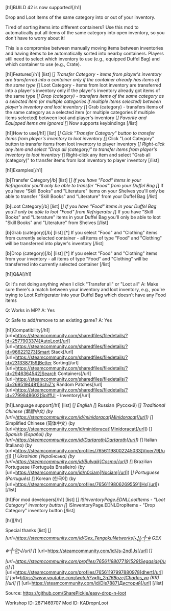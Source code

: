 [h1]BUILD 42 is now supported![/h1]

Drop and Loot items of the same category into or out of your inventory.

Tired of sorting items into different containers? Use this mod to automatically put all items of the same category into open inventory, so you don't have to worry about it!

This is a compromise between manually moving items between inventories and having items to be automatically sorted into nearby containers.
Players still need to select which inventory to use (e.g., equipped Duffel Bag) and which container to use (e.g., Crate).

[h1]Features[/h1]
[list]
[*] Transfer Category - items from player's inventory are transferred into a container only if the container already has items of the same type
[*] Loot Category - items from loot inventory are transferred into a player's inventory only if the player's inventory already got items of the same type
[*] Drop (category) - transfers items of the same category as a selected item (or multiple categories if multiple items selected) between player's inventory and loot inventory
[*] Grab (category) - transfers items of the same category as a selected item (or multiple categories if multiple items selected) between loot and player's inventory
[*] Favorite and Equipped items are ignored
[*] Now supports keybindings
[/list]

[h1]How to use[/h1]
[list]
[*] Click "Transfer Category" button to transfer items from player's inventory to loot inventory
[*] Click "Loot Category" button to transfer items from loot inventory to player inventory
[*] Right-click any item and select "Drop all (category)" to transfer items from player's inventory to loot inventory
[*] Right-click any item and select "Grab all (category)" to transfer items from loot inventory to player inventory
[/list]

[h1]Examples[/h1]

[b]Transfer Category[/b]
[list]
[*] If you have "Food" items in your Refrigerator you'll only be able to transfer "Food" from your Duffel Bag
[*] If you have "Skill Books"  and "Literature" items on your Shelves you'll only be able to transfer "Skill Books" and "Literature" from your Duffel Bag
[/list]

[b]Loot Category[/b]
[list]
[*] If you have "Food" items in your Duffel Bag you'll only be able to loot "Food" from Refrigerator
[*] If you have "Skill Books"  and "Literature" items in your Duffel Bag you'll only be able to loot "Skill Books" and "Literature" from Shelves
[/list]

[b]Grab (category)[/b]
[list]
[*] If you select "Food" and "Clothing" items from currently selected container - all items of type "Food" and "Clothing" will be transferred into player's inventory
[/list]

[b]Drop (category)[/b]
[list]
[*] If you select "Food" and "Clothing" items from your inventory - all items of type "Food" and "Clothing" will be transferred into currently selected container
[/list]

[h1]Q&A[/h1]

Q: It's not doing anything when I click "Transfer all" or "Loot all"
A: Make sure there's a match between your inventory and loot inventory, e.g., you're trying to Loot Refrigerator into your Duffel Bag which doesn't have any Food items

Q: Works in MP?
A: Yes

Q: Safe to add/remove to an existing game?
A: Yes

[h1]Compatibility[/h1]
[url=https://steamcommunity.com/sharedfiles/filedetails/?id=2577903374]AutoLoot[/url]
[url=https://steamcommunity.com/sharedfiles/filedetails/?id=966221273]Smart Stack[/url]
[url=https://steamcommunity.com/sharedfiles/filedetails/?id=2313387159]Better Sorting[/url]
[url=https://steamcommunity.com/sharedfiles/filedetails/?id=2946364542]Search Containers[/url]
[url=https://steamcommunity.com/sharedfiles/filedetails/?id=2695194481]SchiZ's Random Patches[/url]
[url=https://steamcommunity.com/sharedfiles/filedetails/?id=2799848602]SpiffUI - Inventory[/url]

[h1]Language support[/h1]
[list]
[*] English
[*] Russian (Русский)
[*] Traditional Chinese (繁體中文) (by [url=https://steamcommunity.com/id/minidoracat]Minidoracat[/url])
[*] Simplified Chinese (简体中文) (by [url=https://steamcommunity.com/id/minidoracat]Minidoracat[/url])
[*] Spanish (Español) (by [url=https://steamcommunity.com/id/Dartaroth]Dartaroth[/url])
[*] Italian (Italiano) (by [url=https://steamcommunity.com/profiles/76561198002245033]Viper79[/url])
[*] Ukrainian (Українська) (by [url=https://steamcommunity.com/id/Bulvaik]Cosmo[/url])
[*] Brazilian Portuguese (Português Brasileiro) (by [url=https://steamcommunity.com/id/n0ciam]Nociam[/url])
[*] Portuguese (Português)
[*] Korean (한국어) (by [url=https://steamcommunity.com/profiles/76561198062695591]Hx[/url])
[/list]

[h1]For mod developers[/h1]
[list]
[*] ISInventoryPage.EDNLLootItems - "Loot Category" inventory button
[*] ISInventoryPage.EDNLDropItems - "Drop Category" inventory button
[/list]


[hr][/hr]

Special thanks
[list]
[*] [url=https://steamcommunity.com/id/Gex_TengokuNetworks]꧁༒☬ GΞX ☬༒꧂[/url]
[*] [url=https://steamcommunity.com/id/Js-2nd]Js[/url]
[*] [url=https://steamcommunity.com/profiles/76561198077191529]Segaside[/url]
[*] [url=https://steamcommunity.com/profiles/76561197997880978]dhert[/url]
[*] [url=https://www.youtube.com/watch?v=Ih_2q268ozc]Charles_ya (KR)[/url]
[*] [url=https://steamcommunity.com/id/Dis7887]Диcтoрий[/url]
[/list]

Source: https://github.com/SharePickle/easy-drop-n-loot

Workshop ID: 2871469707
Mod ID: KADropnLoot

